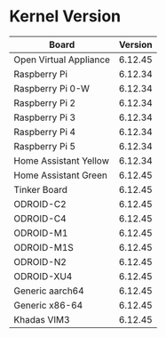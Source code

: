 
# Kernel Version

| Board | Version |
|-------|---------|
| Open Virtual Appliance | 6.12.45 |
| Raspberry Pi | 6.12.34 |
| Raspberry Pi 0-W | 6.12.34 |
| Raspberry Pi 2 | 6.12.34 |
| Raspberry Pi 3 | 6.12.34 |
| Raspberry Pi 4 | 6.12.34 |
| Raspberry Pi 5 | 6.12.34 |
| Home Assistant Yellow | 6.12.34 |
| Home Assistant Green | 6.12.45 |
| Tinker Board | 6.12.45 |
| ODROID-C2 | 6.12.45 |
| ODROID-C4 | 6.12.45 |
| ODROID-M1 | 6.12.45 |
| ODROID-M1S | 6.12.45 |
| ODROID-N2 | 6.12.45 |
| ODROID-XU4 | 6.12.45 |
| Generic aarch64 | 6.12.45 |
| Generic x86-64 | 6.12.45 |
| Khadas VIM3 | 6.12.45 |
